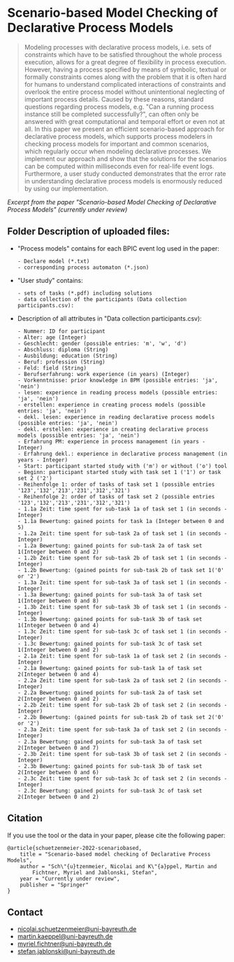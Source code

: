# Scenario-based Model Checking of Declarative Process Models
> Modeling processes with declarative process models, i.e. sets of constraints which have to be satisfied throughout the whole 
process execution, allows for a great degree of flexibility in process execution. However, having a process specified by means 
of symbolic, textual or formally constraints comes along with the problem that it is often hard for humans to understand complicated 
interactions of constraints and overlook the entire process model without unintentional neglecting of important process details. 
Caused by these reasons, standard questions regarding process models, e.g. "Can a running process instance still be completed successfully?",
can often only be answered with great computational and temporal effort or even not at all. In this paper we present an efficient 
scenario-based approach for declarative process models, which supports process modelers in checking process models for important and common 
scenarios, which regularly occur when modeling declarative processes. We implement our approach and show that the solutions for the scenarios
can be computed within milliseconds even for real-life event logs. Furthermore, a user study conducted demonstrates that the error rate in 
understanding declarative process models is enormously reduced by using our implementation. 

*Excerpt from the paper "Scenario-based Model Checking of Declarative Process Models" (currently under review)*

## Folder Description of uploaded files:
- "Process models" contains for each BPIC event log used in the paper:
    ```
    - Declare model (*.txt) 
    - corresponding process automaton (*.json) 
    ```
 - "User study" contains:
    ```
    - sets of tasks (*.pdf) including solutions
    - data collection of the participants (Data collection participants.csv):            
    ```
 - Description of all attributes in "Data collection participants.csv):
    ```
    - Nummer: ID for participant
    - Alter: age (Integer)
    - Geschlecht: gender (possible entries: 'm', 'w', 'd')    
    - Abschluss: diploma (String)
    - Ausbildung: education (String)
    - Beruf: profession (String)
    - Feld: field (String)
    - Berufserfahrung: work experience (in years) (Integer)
    - Vorkenntnisse: prior knowledge in BPM (possible entries: 'ja', 'nein')
    - lesen: experience in reading process models (possible entries: 'ja', 'nein')
    - erstellen: experience in creating process models (possible entries: 'ja', 'nein')  
    - dekl. lesen: experience in reading declarative process models (possible entries: 'ja', 'nein')
    - dekl. erstellen: experience in creating declarative process models (possible entries: 'ja', 'nein')  
    - Erfahrung PM: experience in process management (in years - Integer)
    - Erfahrung dekl.: experience in declarative process management (in years - Integer)
    - Start: participant started study with ('m') or without ('o') tool
    - Beginn: participant started study with task set 1 ('1') or task set 2 ('2')
    - Reihenfolge 1: order of tasks of task set 1 (possible entries '123','132','213','231','312','321')
    - Reihenfolge 2: order of tasks of task set 2 (possible entries '123','132','213','231','312','321')
    - 1.1a Zeit: time spent for sub-task 1a of task set 1 (in seconds - Integer)
    - 1.1a Bewertung: gained points for task 1a (Integer between 0 and 5)
    - 1.2a Zeit: time spent for sub-task 2a of task set 1 (in seconds - Integer)
    - 1.2a Bewertung: gained points for sub-task 2a of task set 1(Integer between 0 and 2)
    - 1.2b Zeit: time spent for sub-task 2b of task set 1 (in seconds - Integer)
    - 1.2b Bewertung: (gained points for sub-task 2b of task set 1('0' or '2')
    - 1.3a Zeit: time spent for sub-task 3a of task set 1 (in seconds - Integer)
    - 1.3a Bewertung: gained points for sub-task 3a of task set 1(Integer between 0 and 8)
    - 1.3b Zeit: time spent for sub-task 3b of task set 1 (in seconds - Integer)
    - 1.3b Bewertung: gained points for sub-task 3b of task set 1(Integer between 0 and 4)
    - 1.3c Zeit: time spent for sub-task 3c of task set 1 (in seconds - Integer)
    - 1.3c Bewertung: gained points for sub-task 3c of task set 1(Integer between 0 and 2)
    - 2.1a Zeit: time spent for sub-task 1a of task set 2 (in seconds - Integer)
    - 2.1a Bewertung: gained points for sub-task 1a of task set 2(Integer between 0 and 4)
    - 2.2a Zeit: time spent for sub-task 2a of task set 2 (in seconds - Integer)
    - 2.2a Bewertung: gained points for sub-task 2a of task set 2(Integer between 0 and 2)
    - 2.2b Zeit: time spent for sub-task 2b of task set 2 (in seconds - Integer)
    - 2.2b Bewertung: (gained points for sub-task 2b of task set 2('0' or '2')
    - 2.3a Zeit: time spent for sub-task 3a of task set 2 (in seconds - Integer)
    - 2.3a Bewertung: gained points for sub-task 3a of task set 2(Integer between 0 and 7)
    - 2.3b Zeit: time spent for sub-task 3b of task set 2 (in seconds - Integer)
    - 2.3b Bewertung: gained points for sub-task 3b of task set 2(Integer between 0 and 6)
    - 2.3c Zeit: time spent for sub-task 3c of task set 2 (in seconds - Integer)
    - 2.3c Bewertung: gained points for sub-task 3c of task set 2(Integer between 0 and 2)
    ```
## Citation
If you use the tool or the data in your paper, please cite the following paper:
```
@article{schuetzenmeier-2022-scenariobased,
    title = "Scenario-based model checking of Declarative Process Models",
    author = "Sch\"{u}tzenmeier, Nicolai and K\"{a}ppel, Martin and 
        Fichtner, Myriel and Jablonski, Stefan",
    year = "Currently under review",
    publisher = "Springer"
}
```

## Contact
- [nicolai.schuetzenmeier@uni-bayreuth.de](mailto:nicolai.schuetzenmeier@uni-bayreuth.de)
- [martin.kaeppel@uni-bayreuth.de](mailto:martin.kaeppel@uni-bayreuth.de)
- [myriel.fichtner@uni-bayreuth.de](mailto:myriel.fichtner@uni-bayreuth.de)
- [stefan.jablonski@uni-bayreuth.de](mailto:stefan.jablonski@uni-bayreuth.de)
